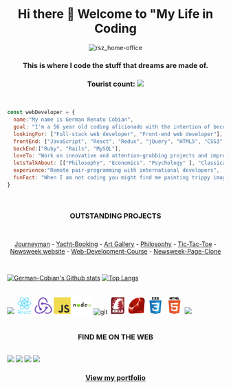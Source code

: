 <div align="center">
 <h1>Hi there 👋  Welcome to "My Life in Coding</h1>

<!--
**German-Cobian/German-Cobian** is a ✨ _special_ ✨ repository because its `README.md` (this file) appears on your GitHub profile.

Here are some ideas to get you started:

- 🔭 I’m currently working on sharpenning my skill in Rails
- 🌱 I’m currently learning how to handle complex database requests in Rails APIs
- 👯 I’m looking to collaborate on Javascript, React and Ruby on Rails projects
- 🤔 I’m looking for help with ...
- 💬 Ask me about ...
- 📫 How to reach me: See the links provided at the bottom of this page.
- ⚡ Fun fact: ...
-->

![rsz_home-office](https://user-images.githubusercontent.com/68709712/125976600-57b575e4-33e0-4efc-aad7-0b712f0b2e2c.jpg)
</div>

<h3 align='center'>This is where I code the stuff that dreams are made of.</h3>

<h3 align='center'>Tourist count: <img src='https://visitor-badge.laobi.icu/badge?page_id=German-Cobian'></h3>

  <br>
  
```javascript
const webDeveloper = {
  name:"My name is German Renato Cobian",
  goal: "I'm a 56 year old coding aficionado with the intention of becoming a successful full-stack web developer",
  lookingFor: ["Full-stack web developer", "Front-end web developer"],
  frontEnd: ["JavaScript", "React", "Redux", "jQuery", "HTML5", "CSS3", "Bootstrap"],
  backEnd:["Ruby", "Rails", "MySQL"],
  loveTo: "Work on innovative and attention-grabbing projects and improving my skills in coding",
  letsTalkAbout: [["Philosophy", "Economics", "Psychology" ], "Classical Music", "Jazz", "Fine-Art", "Martial-Arts"],
  experience:"Remote pair-programming with international developers",
  funFact: "When I am not coding you might find me painting trippy images in oils, writing essays or dancing tango",
}
```
<br>

<h3 align="center">
     OUTSTANDING PROJECTS
      
</h3>

<br>
<p align="center">
      <a href="https://github.com/German-Cobian/Journeyman-Front-End">Journeyman</a> -
      <a href="https://github.com/German-Cobian/Yacht-Booking-Front-End">Yacht-Booking</a> -
      <a href="https://github.com/German-Cobian/Art-Gallery">Art Gallery</a> -
      <a href="https://github.com/German-Cobian/Philosophy">Philosophy</a> -
      <a href="https://github.com/German-Cobian/Tic-Tac-Toe">Tic-Tac-Toe</a> -
      <a href="https://diegodsha.github.io/Newsweek-Bootstrap/">Newsweek website</a> -
      <a href="https://github.com/German-Cobian/Web-Development-Course">Web-Development-Course</a> -
      <a href="https://github.com/German-Cobian/Newsweek-Page-Clone">Newsweek-Page-Clone</a>  
</p>

<br>

[![German-Cobian's Github stats](https://github-readme-stats.vercel.app/api?username=German-Cobian&show_icons=true&theme=radical)](https://github.com/German-Cobian/github-readme-stats)  [![Top Langs](https://github-readme-stats.vercel.app/api/top-langs/?username=German-Cobian&show_icons=true&theme=radical&layout=compact)](https://github.com/German-Cobian/github-readme-stats)


<!-- more icons
<p align="center" style="display: inline;">
      <a href="#"><img src="https://img.shields.io/badge/html5%20-%23E34F26.svg?&style=for-the-badge&logo=html5&logoColor=white"></a>
      <a href="#"><img src="https://img.shields.io/badge/css3%20-%231572B6.svg?&style=for-the-badge&logo=css3&logoColor=white"></a>
      <a href="#"><img src="https://img.shields.io/badge/bootstrap%20-%23563D7C.svg?&style=for-the-badge&logo=bootstrap&logoColor=white"></a>
      <a href="#"><img src="https://img.shields.io/badge/ruby-%23CC342D.svg?&style=for-the-badge&logo=ruby&logoColor=white"></a>
      <a href="#"><img src="https://img.shields.io/badge/rails%20-%23CC0000.svg?&style=for-the-badge&logo=ruby-on-rails&logoColor=white"></a>
      <a href="#"><img src="https://img.shields.io/badge/react%20-%2320232a.svg?&style=for-the-badge&logo=react&logoColor=%2361DAFB"></a>
      <a href="#"><img src="https://img.shields.io/badge/redux%20-%23593d88.svg?&style=for-the-badge&logo=redux&logoColor=white"></a>
</p>
-->

<br>

<p align="center" style="display: inline;">
 <img height=40px src="https://upload.wikimedia.org/wikipedia/commons/thumb/9/9a/Visual_Studio_Code_1.35_icon.svg/1024px-Visual_Studio_Code_1.35_icon.svg.png"> 
<img src="https://raw.githubusercontent.com/devicons/devicon/master/icons/react/react-original-wordmark.svg" alt="react" width="40" height="40"/> 
<img src="https://raw.githubusercontent.com/devicons/devicon/master/icons/redux/redux-original.svg" alt="redux" width="40" height="40"/>
<img src="https://raw.githubusercontent.com/devicons/devicon/master/icons/javascript/javascript-original.svg" alt="javascript" width="40" height="40"/>              <img src="https://raw.githubusercontent.com/devicons/devicon/master/icons/nodejs/nodejs-original-wordmark.svg" alt="nodejs" width="45" height="45"/>                           <img src="https://www.vectorlogo.zone/logos/git-scm/git-scm-icon.svg" alt="git" width="40" height="40"/>
<img src="https://raw.githubusercontent.com/devicons/devicon/master/icons/rails/rails-original-wordmark.svg" alt="rails" width="40" height="40"/>
<img src="https://raw.githubusercontent.com/devicons/devicon/master/icons/ruby/ruby-original.svg" alt="ruby" width="40" height="40"/>
<img src="https://raw.githubusercontent.com/devicons/devicon/master/icons/css3/css3-original-wordmark.svg" alt="css3" width="40" height="40"/>
<img src="https://raw.githubusercontent.com/devicons/devicon/master/icons/html5/html5-original-wordmark.svg" alt="html5" width="40" height="40"/>
<img src="https://img.shields.io/badge/bootstrap%20-%23563D7C.svg?&style=for-the-badge&logo=bootstrap&logoColor=white">

  </p>
<!--
<table align="center">
<tbody>
 <tr>
<td align="center" width="30%">
<img src="https://raw.githubusercontent.com/devicons/devicon/master/icons/react/react-original-wordmark.svg" alt="react" width="40" height="40"/>
</td>
<td align="center" width="30%">
  <img src="https://raw.githubusercontent.com/devicons/devicon/master/icons/javascript/javascript-original.svg" alt="javascript" width="40" height="40"/>
</td>
<td align="center" width="30%">
<img src="https://raw.githubusercontent.com/devicons/devicon/master/icons/nodejs/nodejs-original-wordmark.svg" alt="nodejs" width="45" height="45"/>
</td>
</tr>
<tr>
<td align="center" width="30%">
<img height=40px src="https://upload.wikimedia.org/wikipedia/commons/thumb/9/9a/Visual_Studio_Code_1.35_icon.svg/1024px-Visual_Studio_Code_1.35_icon.svg.png"> 
</td>
<td align="center" width="30%">
  <img src="https://www.vectorlogo.zone/logos/git-scm/git-scm-icon.svg" alt="git" width="40" height="40"/>
</td>
<td align="center" width="30%">
  <img src="https://raw.githubusercontent.com/devicons/devicon/master/icons/rails/rails-original-wordmark.svg" alt="rails" width="40" height="40"/>
</td>
</tr>
<tr>
<td align="center" width="30%">
  <img src="https://raw.githubusercontent.com/devicons/devicon/master/icons/redux/redux-original.svg" alt="redux" width="40" height="40"/>
</td>
<td align="center" width="30%">
<img height=65px src="https://img.icons8.com/ios-filled/2x/sql.png"> 
</td>
<td align="center" width="30%">
  <img src="https://raw.githubusercontent.com/devicons/devicon/master/icons/ruby/ruby-original.svg" alt="ruby" width="40" height="40"/>
</td>
</tr>
<tr>
<td align="center" width="30%">
  <img src="https://img.shields.io/badge/bootstrap%20-%23563D7C.svg?&style=for-the-badge&logo=bootstrap&logoColor=white">
</td>
<td align="center" width="30%">
  <img src="https://raw.githubusercontent.com/devicons/devicon/master/icons/css3/css3-original-wordmark.svg" alt="css3" width="40" height="40"/> 
</td>
<td align="center" width="30%">
  <img src="https://raw.githubusercontent.com/devicons/devicon/master/icons/html5/html5-original-wordmark.svg" alt="html5" width="40" height="40"/>
</td>
</tr>
</tbody>
</table>
-->
<br>
<br>
<h3 align="center">FIND ME ON THE WEB</h3>
<br>
<p align="center" style="display: inline;">
  <a href="https://github.com/German-Cobian?tab=followers"><img src="https://img.shields.io/github/followers/German-Cobian?label=Follow%20me&style=social"></a>
  <a href="https://twitter.com/GermanCobian1"><img src="https://img.shields.io/twitter/follow/German-Cobian?style=social"></a>
  <a href="https://www.linkedin.com/in/german-cobian/"><img src="https://img.shields.io/badge/LinkedIn-Contact%20Me-blue"></a>
  <a href="mailto:germancobian@hotmail.com"><img src="https://img.shields.io/badge/-Outlook-0078D4?style=flat&logo=Microsoft-Outlook&logoColor=white"></a>
</p>
<br>
<h3 align="center">
  <a href="https://german-cobian.github.io/Portfolio/">View my portfolio</a>
</h3>
<br>
